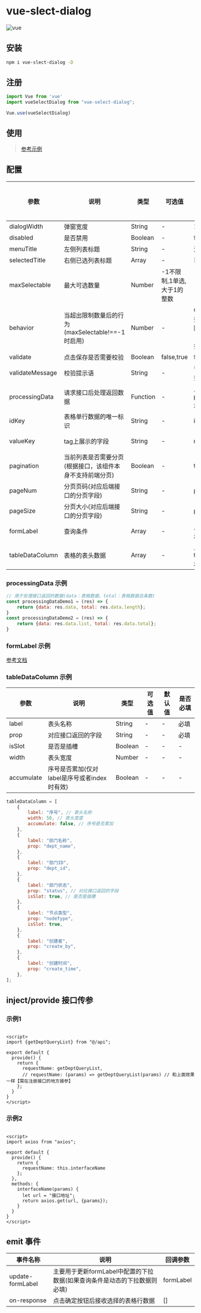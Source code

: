# vue-slect-dialog

![vue](https://img.shields.io/badge/vue-2.x-4fc08d.svg?colorA=2c3e50&style=flat-square)

## 安装

```bash
npm i vue-slect-dialog -D
```

## 注册

```javascript
import Vue from 'vue'
import vueSelectDialog from "vue-select-dialog";

Vue.use(vueSelectDialog)
```

## 使用

> [参考示例](http://60.204.234.113:91/)

## 配置

| 参数              | 说明                                  | 类型       | 可选值              | 默认值                                 | 是否必填 |
|-----------------|-------------------------------------|----------|------------------|-------------------------------------|------|
| dialogWidth     | 弹窗宽度                                | String   | -                | 1000px                              | -    |
| disabled        | 是否禁用                                | Boolean  | -                | false                               | -    |
| menuTitle       | 左侧列表标题                              | String   | -                | 清单                                  | -    |
| selectedTitle   | 右侧已选列表标题                            | Array    | -                | 已选                                  | -    |
| maxSelectable   | 最大可选数量                              | Number   | -1不限制,1单选,大于1的整数 | -1                                  | -    |
| behavior        | 当超出限制数量后的行为 (maxSelectable!==-1时启用) | Number   | -                | 0 表示不允许选择，1 表示自动去除多余的选择项（优先去除最先选择的） | -    |
| validate        | 点击保存是否需要校验                          | Boolean  | false,true       | false                               | -    |
| validateMessage | 校验提示语                               | String   | -                | 请先选择一条数据！                           | -    |
| processingData  | 请求接口后处理返回数据                         | Function | -                | 见下方processingData示例                 | -    |
| idKey           | 表格单行数据的唯一标识                         | String   | -                | id                                  | -    |
| valueKey        | tag上展示的字段                           | String   | -                | name                                | 必填   |
| pagination      | 当前列表是否需要分页(根据接口，该组件本身不支持前端分页)       | Boolean  | -                | true                                | -    |
| pageNum         | 分页页码(对应后端接口的分页字段)                   | String   | -                | pageNum                             | -    |
| pageSize        | 分页大小(对应后端接口的分页字段)                   | String   | -                | pageSize                            | -    |
| formLabel       | 查询条件                                | Array    | -                | 见下方formLabel示例                      | -    |
| tableDataColumn | 表格的表头数据                             | Array    | -                | 见下方tableDataColumn示例                | 必填   |

### processingData 示例

```javascript
// 用于处理接口返回的数据(data：表格数据，total：表格数据总条数)
const processingDataDemo1 = (res) => {
    return {data: res.data, total: res.data.length};
}
const processingDataDemo2 = (res) => {
    return {data: res.data.list, total: res.data.total};
}
```

### formLabel 示例
[参考文档](https://programmermao-001.github.io/ytUi-doc/components/ytForm/ytForm.html)

### tableDataColumn 示例

| 参数         | 说明                           | 类型      | 可选值 | 默认值 | 是否必填 |
|------------|------------------------------|---------|-----|-----|------|
| label      | 表头名称                         | String  | -   | -   | 必填   |
| prop       | 对应接口返回的字段                    | String  | -   | -   | 必填   |
| isSlot     | 是否是插槽                        | Boolean | -   | -   | -    |
| width      | 表头宽度                         | Number  | -   | -   | -    |
| accumulate | 序号是否累加(仅对label是序号或者index时有效) | Boolean | -   | -   | -    |

```javascript
tableDataColumn = [
    {
        label: "序号", // 表头名称
        width: 50, // 表头宽度
        accumulate: false, // 序号是否累加
    },
    {
        label: "部门名称",
        prop: "dept_name",
    },
    {
        label: "部门ID",
        prop: "dept_id",
    },
    {
        label: "部门状态",
        prop: "status", // 对应接口返回的字段
        isSlot: true, // 是否是插槽
    },
    {
        label: "节点类型",
        prop: "nodeType",
        isSlot: true,
    },
    {
        label: "创建者",
        prop: "create_by",
    },
    {
        label: "创建时间",
        prop: "create_time",
    },
];
```

## inject/provide 接口传参

### 示例1

```vue

<script>
import {getDeptQueryList} from "@/api";

export default {
  provide() {
    return {
      requestName: getDeptQueryList,
      // requestName: (params) => getDeptQueryList(params) // 和上面效果一样【需在注册接口的地方接参】
    };
  }
}
</script>
```

### 示例2

```vue

<script>
import axios from "axios";

export default {
  provide() {
    return {
      requestName: this.interfaceName
    };
  },
  methods: {
    interfaceName(params) {
      let url = "接口地址";
      return axios.get(url, {params});
    }
  }
}
</script>
```

## emit 事件

| 事件名称             | 说明                                         | 回调参数      |
|------------------|--------------------------------------------|-----------|
| update-formLabel | 主要用于更新formLabel中配置的下拉数据(如果查询条件是动态的下拉数据则必填) | formLabel |
| on-response      | 点击确定按钮后接收选择的表格行数据                          | []        | 
